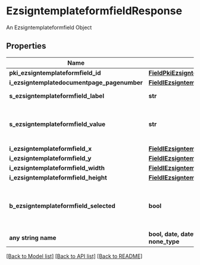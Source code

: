 # EzsigntemplateformfieldResponse

An Ezsigntemplateformfield Object

## Properties
Name | Type | Description | Notes
------------ | ------------- | ------------- | -------------
**pki_ezsigntemplateformfield_id** | [**FieldPkiEzsigntemplateformfieldID**](FieldPkiEzsigntemplateformfieldID.md) |  | 
**i_ezsigntemplatedocumentpage_pagenumber** | [**FieldIEzsigntemplatedocumentpagePagenumber**](FieldIEzsigntemplatedocumentpagePagenumber.md) |  | 
**s_ezsigntemplateformfield_label** | **str** | The Label for the Ezsigntemplateformfield | 
**s_ezsigntemplateformfield_value** | **str** | The value for the Ezsigntemplateformfield  This can only be set if eEzsigntemplateformfieldgroupType is Checkbox or Radio | 
**i_ezsigntemplateformfield_x** | [**FieldIEzsigntemplateformfieldX**](FieldIEzsigntemplateformfieldX.md) |  | 
**i_ezsigntemplateformfield_y** | [**FieldIEzsigntemplateformfieldY**](FieldIEzsigntemplateformfieldY.md) |  | 
**i_ezsigntemplateformfield_width** | [**FieldIEzsigntemplateformfieldWidth**](FieldIEzsigntemplateformfieldWidth.md) |  | 
**i_ezsigntemplateformfield_height** | [**FieldIEzsigntemplateformfieldHeight**](FieldIEzsigntemplateformfieldHeight.md) |  | 
**b_ezsigntemplateformfield_selected** | **bool** | Whether the Ezsigntemplateformfield is selected or not by default.  This can only be set if eEzsigntemplateformfieldgroupType is **Checkbox** or **Radio** | [optional] 
**any string name** | **bool, date, datetime, dict, float, int, list, str, none_type** | any string name can be used but the value must be the correct type | [optional]

[[Back to Model list]](../README.md#documentation-for-models) [[Back to API list]](../README.md#documentation-for-api-endpoints) [[Back to README]](../README.md)


